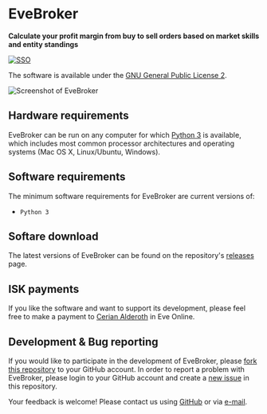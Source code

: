 # EveBroker
**Calculate your profit margin from buy to sell orders based on market skills and entity standings**

[![SSO](https://web.ccpgamescdn.com/eveonlineassets/developers/eve-sso-login-black-small.png)](https://eveonline-third-party-documentation.readthedocs.io/en/latest/)

The software is available under the [GNU General Public License 2](https://github.com/crickert1234/EveBroker/blob/master/LICENSE).

![Screenshot of EveBroker](https://github.com/crickert1234/EveBroker/blob/master/img/EveBroker-Screenshot.png)

## Hardware requirements
EveBroker can be run on any computer for which [Python 3](https://www.python.org/downloads/) is available, which includes most common processor architectures and operating systems (Mac OS X, Linux/Ubuntu, Windows).

## Software requirements
The minimum software requirements for EveBroker are current versions of:
* `Python 3`

## Softare download
The latest versions of EveBroker can be found on the repository's [releases](https://github.com/crickert1234/EveBroker/releases) page.

## ISK payments
If you like the software and want to support its development, please feel free to make a payment to [Cerian Alderoth](https://imageserver.eveonline.com/Character/91268079_1024.jpg) in Eve Online.

## Development & Bug reporting
If you would like to participate in the development of EveBroker, please [fork this repository](https://help.github.com/articles/fork-a-repo) to your GitHub account. In order to report a problem with EveBroker, please login to your GitHub account and create a [new issue](https://help.github.com/articles/creating-an-issue/) in this repository.

Your feedback is welcome! Please contact us using [GitHub](https://github.com/crickert1234/) or via [e-mail](mailto:mail@crickert.de).
